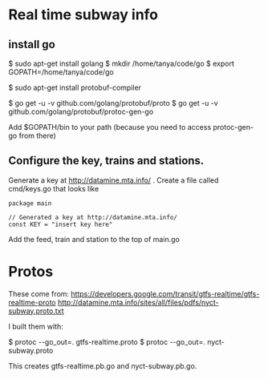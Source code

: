 # Real time subway info

## install go
$ sudo apt-get install golang
$ mkdir /home/tanya/code/go
$ export GOPATH=/home/tanya/code/go

$ sudo apt-get install protobuf-compiler

$ go get -u -v github.com/golang/protobuf/proto
$ go get -u -v github.com/golang/protobuf/protoc-gen-go

Add $GOPATH/bin to your path (because you need to access protoc-gen-go from
 there)

## Configure the key, trains and stations.
Generate a key at http://datamine.mta.info/ . Create a file called cmd/keys.go
that looks like

```
package main

// Generated a key at http://datamine.mta.info/
const KEY = "insert key here"
```

Add the feed, train and station to the top of main.go


# Protos
These come from:
https://developers.google.com/transit/gtfs-realtime/gtfs-realtime-proto
http://datamine.mta.info/sites/all/files/pdfs/nyct-subway.proto.txt

I built them with:

$ protoc --go_out=. gtfs-realtime.proto
$ protoc --go_out=. nyct-subway.proto

This creates gtfs-realtime.pb.go and nyct-subway.pb.go.

